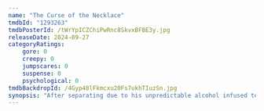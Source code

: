 ```yaml
---
name: "The Curse of the Necklace"
tmdbId: "1293263"
tmdbPosterId: /tWrYpICZChiPwRnc8SkvxBFBE3y.jpg
releaseDate: 2024-09-27
categoryRatings:
    gore: 0
    creepy: 0
    jumpscares: 0
    suspense: 0
    psychological: 0
tmdbBackdropId: /4Gyp48lFkmcxu20Fs7ukhTIuzSn.jpg
synopsis: "After separating due to his unpredictable alcohol infused temper, Frank try to win his wife Laura back by giving her a beautiful antique necklace he finds in an old 1938 evidence bag at the station. Unfortunately, the necklace is a conduit for the tormented soul of an evil boy from long ago, and Laura and her daughters find themselves in terrible danger from a little boy who no longer exists."
---
```

